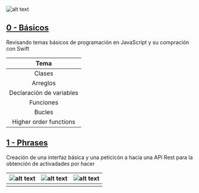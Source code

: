 ![alt text](https://camo.githubusercontent.com/de32b354687f1cd9b05a89e4aa03c7f2d311f294/68747470733a2f2f73776966742e6f72672f6173736574732f696d616765732f73776966742e737667)

## [0 - Básicos](https://github.com/ColeMacGrath/SwiftFromScratch/tree/BBVA/0%20-%20Básicos)

Revisando temas básicos de programación en JavaScript y su compración con Swift

|           Tema           |
| :----------------------: |
|          Clases          |
|         Arreglos         |
| Declaración de variables |
|        Funciones         |
|          Bucles          |
|  Higher order functions  |

## [1 - Phrases](https://github.com/ColeMacGrath/SwiftFromScratch/tree/BBVA/1%20-%20Phrases)

Creación de una interfaz básica y una peticicón a hacia una API Rest para la obtención de activadades por hacer

| ![alt text](https://user-images.githubusercontent.com/42153044/181817887-42bf51c4-ede9-4832-9e8d-63b87675f731.png) | ![alt text](https://user-images.githubusercontent.com/42153044/181817881-e9c8ba1d-fb17-4b6b-af22-39f750497d55.png) | ![alt text](https://user-images.githubusercontent.com/42153044/181817877-c7ff1c06-c29e-42b3-8e09-3b35898ee29c.png) |
| ------------------------------------------------------------ | ------------------------------------------------------------ | ------------------------------------------------------------ |
|                                                              |                                                              |                                                              |